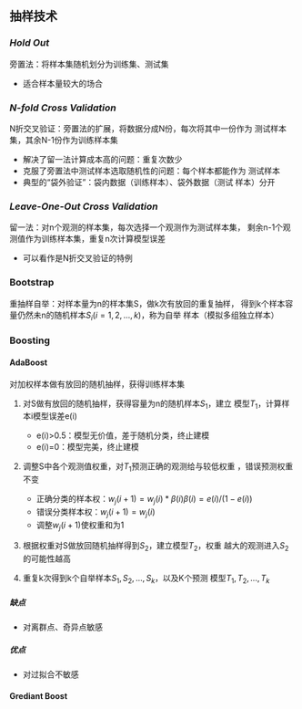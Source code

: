 ##	抽样技术

###	*Hold Out*

旁置法：将样本集随机划分为训练集、测试集

-	适合样本量较大的场合

###	*N-fold Cross Validation*

N折交叉验证：旁置法的扩展，将数据分成N份，每次将其中一份作为
测试样本集，其余N-1份作为训练样本集

-	解决了留一法计算成本高的问题：重复次数少
-	克服了旁置法中测试样本选取随机性的问题：每个样本都能作为
	测试样本
-	典型的“袋外验证”：袋内数据（训练样本）、袋外数据（测试
	样本）分开

###	*Leave-One-Out Cross Validation*

留一法：对n个观测的样本集，每次选择一个观测作为测试样本集，
剩余n-1个观测值作为训练样本集，重复n次计算模型误差

-	可以看作是N折交叉验证的特例

###	Bootstrap

重抽样自举：对样本量为n的样本集S，做k次有放回的重复抽样，
得到k个样本容量仍然未n的随机样本$S_i(i=1,2,...,k)$，称为自举
样本（模拟多组独立样本）

###	Boosting

####	AdaBoost

对加权样本做有放回的随机抽样，获得训练样本集

1.	对S做有放回的随机抽样，获得容量为n的随机样本$S_1$，建立
	模型$T_1$，计算样本i模型误差e(i)
	-	e(i)>0.5：模型无价值，差于随机分类，终止建模
	-	e(i)=0：模型完美，终止建模

2.	调整S中各个观测值权重，对$T_1$预测正确的观测给与较低权重
	，错误预测权重不变
	-	正确分类的样本权：$w_j(i+1) = w_j(i) * \beta(i)
		\beta(i) = e(i) / (1 - e(i))$
	-	错误分类样本权：$w_j(i+1) = w_j(i)$
	-	调整$w_j(i+1)$使权重和为1

3.	根据权重对S做放回随机抽样得到$S_2$，建立模型$T_2$，权重
	越大的观测进入$S_2$的可能性越高

4.	重复k次得到k个自举样本$S_1, S_2, ..., S_k$，以及K个预测
	模型$T_1, T_2, ..., T_k$

#####	缺点

-	对离群点、奇异点敏感

#####	优点

-	对过拟合不敏感

####	Grediant Boost



